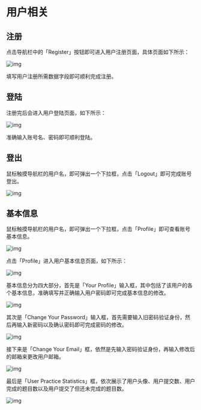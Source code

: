 # 用户相关

## 注册

点击导航栏中的「Register」按钮即可进入用户注册页面，具体页面如下所示：

![img](/img/client-manual/160467099616.jpg)

填写用户注册所需数据字段即可顺利完成注册。

## 登陆

注册完后会进入用户登陆页面，如下所示：

![img](/img/client-manual/160467099715.jpg)

准确输入账号名、密码即可顺利登陆。

## 登出

鼠标触摸导航栏的用户名，即可弹出一个下拉框，点击「Logout」即可完成账号登出。

![img](/img/client-manual/160467099865.jpg)

## 基本信息

鼠标触摸导航栏的用户名，即可弹出一个下拉框，点击「Profile」即可查看账号基本信息。

![img](/img/client-manual/160467099938.jpg)

点击「Profile」进入用户基本信息页面，如下所示：

![img](/img/client-manual/160467099994.jpg)

基本信息分为四大部分，首先是「Your Profile」输入框，其中包括了该用户的各个基本信息，准确填写并正确输入用户密码即可完成基本信息的修改。

![img](/img/client-manual/160467100047.jpg)

其次是「Change Your Password」输入框，首先需要输入旧密码验证身份，然后再输入新密码以及确认密码即可完成密码的修改。

![img](/img/client-manual/160467100089.jpg)

接下来是「Change Your Email」框，依然是先输入密码验证身份，再输入修改后的邮箱来更改用户邮箱。

![img](/img/client-manual/160467100118.jpg)

最后是「User Practice Statistics」框，依次展示了用户头像、用户提交数、用户完成的题目数以及用户提交了但还未完成的题目数。

![img](/img/client-manual/160467100147.jpg)
